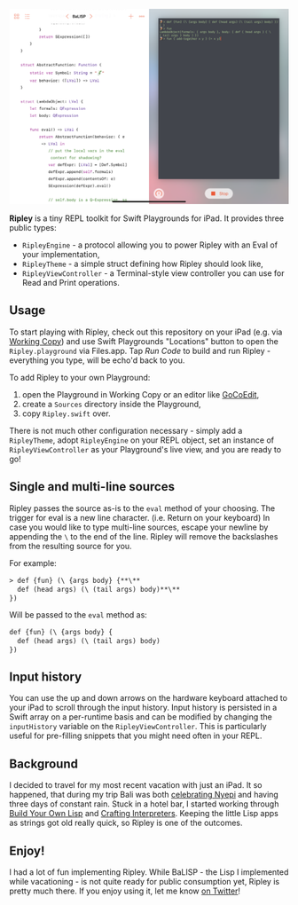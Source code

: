 <p align="center">
    <img src="Resources/ripley_screenshot.png" width="528" max-width="90%" alt="Ripley" />
</p>

**Ripley** is a tiny REPL toolkit for Swift Playgrounds for iPad. It provides three public types:
 - `RipleyEngine` - a protocol allowing you to power Ripley with an Eval of your implementation,
 - `RipleyTheme` - a simple struct defining how Ripley should look like,
 - `RipleyViewController` - a Terminal-style view controller you can use for Read and Print operations.

## Usage

To start playing with Ripley, check out this repository on your iPad (e.g. via [Working Copy](https://workingcopyapp.com)) and use Swift Playgrounds "Locations" button to open the `Ripley.playground` via Files.app.  Tap _Run Code_ to build and run Ripley - everything you type, will be echo'd back to you.

To add Ripley to your own Playground:
 1. open the Playground in Working Copy or an editor like [GoCoEdit](https://gocoedit.app),
 1. create a `Sources` directory inside the Playground,
 1. copy `Ripley.swift` over.

There is not much other configuration necessary - simply add a `RipleyTheme`, adopt `RipleyEngine` on your REPL object, set an instance of `RipleyViewController` as your Playground's live view, and you are ready to go!

## Single and multi-line sources

Ripley passes the source as-is to the `eval` method of your choosing. The trigger for eval is a new line character. (i.e. Return on your keyboard) In case you would like to type multi-line sources, escape your newline by appending the `\` to the end of the line. Ripley will remove the backslashes from the resulting source for you.

For example:
```
> def {fun} (\ {args body} {**\**
  def (head args) (\ (tail args) body)**\**
})
```

Will be passed to the `eval` method as:
```
def {fun} (\ {args body} {
  def (head args) (\ (tail args) body)
})
```

## Input history

You can use the up and down arrows on the hardware keyboard attached to your iPad to scroll through the input history. Input history is persisted in a Swift array on a per-runtime basis and can be modified by changing the `inputHistory` variable on the `RipleyViewController`. This is particularly useful for pre-filling snippets that you might need often in your REPL.

## Background

I decided to travel for my most recent vacation with just an iPad. It so happened, that during my trip Bali was both [celebrating Nyepi](https://en.m.wikipedia.org/wiki/Nyepi) and having three days of constant rain. Stuck in a hotel bar, I started working through [Build Your Own Lisp](http://buildyourownlisp.com) and [Crafting Interpreters](http://craftinginterpreters.com). Keeping the little Lisp apps as strings got old really quick, so Ripley is one of the outcomes.

## Enjoy!

I had a lot of fun implementing Ripley. While BaLISP - the Lisp I implemented while vacationing - is not quite ready for public consumption yet, Ripley is pretty much there. If you enjoy using it, let me know [on Twitter](http://twitter.com/giertler)!
